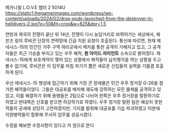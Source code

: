 메카니컬 L.O.V.E
쳅터 2
5014U
https://static1.thegamerimages.com/wordpress/wp-content/uploads/2024/02/drop-pods-launched-from-the-destroyer-in-helldivers-2.jpg?q=50&fit=crop&w=825&dpr=1.5

연방과 제국의 전쟁이 끝난 뒤 14년, 전쟁이 다시 농담거리로 바뀌어가는 세상에서, 헤븐즈 링의 루비콘 단장의 연락망에 긴급 지원 요청이 호출된다. 통신에 따르면, 현재 제네시스-15의 민간인 거주 구역 여러곳에서 메카를 통한 공격이 가해지고 있고, 그 공격자들은 최근 기승을 부리고 있는 우주 해적, **원 아이드 자이언트** 소속으로 밝혀졌다. 제네시스-15에게 보호계약이 맺어 있는 상황에서 해적들이 납치행각을 하는 상황을 두고 볼수 없기에, 루비콘은 이 임무를 마침 자기가 뽑은 새로운 신입들의 실력을 기를겸 호출하게 된다.

우선 제네시스-15 행성에 접근하기 위해 가장 큰 장애물은 민간 우주 정거장 G-26을 점거한 해적들이었다. 그들은 대공포를 배치해 궤도에 강하하는 모든 물체를 공격하고 있었고, 이를 해결하기 위해 용병들은 2팀으로 나뉘어 한쪽은 우주 정거장을 탈환하기로 하였고 반대쪽은 신호를 받으면 하강하기로 하였다. 우주 정거장 탈환 팀은 예상치 못한 적들의 공세에 상당히 고전하였지만, 기지를 발휘해 대공포를 기습 파괴하였고 덕분에 지원병력들이 합류해 무사히 임무를 성공시켰다.

수정을 해보면 수정사항이 있다고 저 원으로 뜬다

